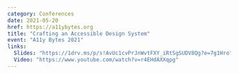 ```yaml
---
category: Conferences
date: 2021-05-20
href: https://a11ybytes.org
title: "Crafting an Accessible Design System"
event: "A11y Bytes 2021"
links:
  Slides: "https://1drv.ms/p/s!AvUc1cvPrJnWvtFXY_iRtSgSUDV8Qg?e=7g1Hro"
  Video: "https://www.youtube.com/watch?v=r4EHdAXXqpg"
---
```

